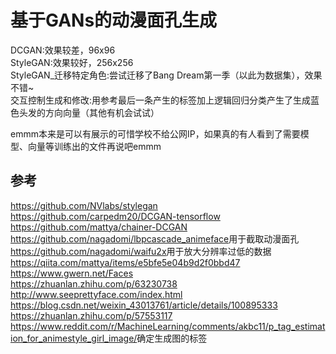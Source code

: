 # 基于GANs的动漫面孔生成 #

DCGAN:效果较差，96x96  
StyleGAN:效果较好，256x256  
StyleGAN_迁移特定角色:尝试迁移了Bang Dream第一季（以此为数据集），效果不错~  
交互控制生成和修改:用参考最后一条产生的标签加上逻辑回归分类产生了生成蓝色头发的方向向量（其他有机会试试）

emmm本来是可以有展示的可惜学校不给公网IP，如果真的有人看到了需要模型、向量等训练出的文件再说吧emmm

## 参考 ##
<https://github.com/NVlabs/stylegan>  
<https://github.com/carpedm20/DCGAN-tensorflow>  
<https://github.com/mattya/chainer-DCGAN>  
<https://github.com/nagadomi/lbpcascade_animeface>用于截取动漫面孔  
<https://github.com/nagadomi/waifu2x>用于放大分辨率过低的数据  
<https://qiita.com/mattya/items/e5bfe5e04b9d2f0bbd47>  
<https://www.gwern.net/Faces>  
<https://zhuanlan.zhihu.com/p/63230738>  
<http://www.seeprettyface.com/index.html>  
<https://blog.csdn.net/weixin_43013761/article/details/100895333>  
<https://zhuanlan.zhihu.com/p/57553117>  
<https://www.reddit.com/r/MachineLearning/comments/akbc11/p_tag_estimation_for_animestyle_girl_image/>确定生成图的标签